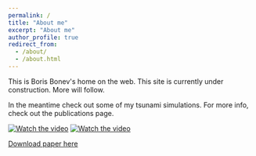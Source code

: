 ```yaml
---
permalink: /
title: "About me"
excerpt: "About me"
author_profile: true
redirect_from: 
  - /about/
  - /about.html
---
```


This is Boris Bonev's home on the web. This site is currently under construction. More will follow.

In the meantime check out some of my tsunami simulations. For more info, check out the publications page.

[![Watch the video](https://bonevbs.github.io/files/amr_showcase_prev.png)](https://bonevbs.github.io/files/amr_showcase.mp4) 
[![Watch the video](https://bonevbs.github.io/files/tohoku_prev.png)](https://bonevbs.github.io/files/tohoku.mp4)  

[Download paper here](https://infoscience.epfl.ch/record/232449?ln=en)
